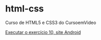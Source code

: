 # html-css
 Curso de HTML5 e CSS3 do CursoemVideo

<a href="https://jacildofurtado.github.io/html-css/Desafios/d010.a/android.html">Executar o exercício 10, site Android</a>